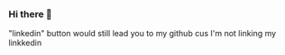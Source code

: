 ### Hi there 👋

"linkedin" button would still lead you to my github cus I'm not linking my linkkedin
